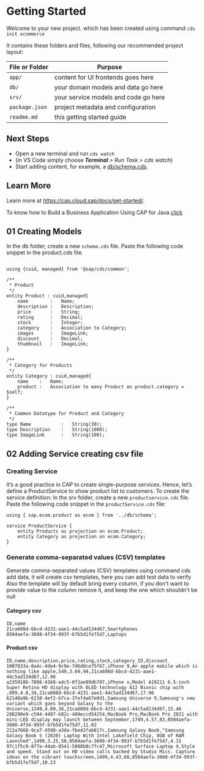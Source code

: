 # Getting Started

Welcome to your new project. which has been created using command `cds init ecommerce`

It contains these folders and files, following our recommended project layout:

File or Folder | Purpose
---------|----------
`app/` | content for UI frontends goes here
`db/` | your domain models and data go here
`srv/` | your service models and code go here
`package.json` | project metadata and configuration
`readme.md` | this getting started guide


## Next Steps

- Open a new terminal and run `cds watch`
- (in VS Code simply choose _**Terminal** > Run Task > cds watch_)
- Start adding content, for example, a [db/schema.cds](db/schema.cds).


## Learn More

Learn more at https://cap.cloud.sap/docs/get-started/.

To know how to Build a Business Application Using CAP for Java [click](https://developers.sap.com/mission.cap-java-app.html)

## 01 Creating Models
In the db folder, create a new `schema.cds` file.
Paste the following code snippet in the product.cds file.

```namespace sap.ecom.product; 

using {cuid, managed} from '@sap/cds/common';

/**
 * Product 
 */
entity Product : cuid,managed{
    name        :   Name;
    description :   Description;
    price       :   String;
    rating      :   Decimal;
    stock       :   Integer;
    category    :   Association to Category;
    images      :   ImageLink;
    discount    :   Decimal;
    thumbnail   :   ImageLink;
}

/**
 * Category for Products
 */
entity Category : cuid,managed{
    name    :   Name;
    product :   Association to many Product on product.category = $self;
}

/**
 * Common Datatype for Product and Category
 */
type Name           :   String(30);
type Description    :   String(1000);
type ImageLink      :   String(100);
```

## 02 Adding Service creating csv file
### Creating Service
It’s a good practice in CAP to create single-purpose services. Hence, let’s define a ProductService to show product list to customers.
To create the service definition:
In the srv folder, create a new `productservice.cds` file. Paste the following code snippet in the `productService.cds` file:
```
using { sap.ecom.product as ecom } from '../db/schema';

service ProductService { 
    entity Products as projection on ecom.Product;
    entity Category as projection on ecom.Category;
}
```

### Generate comma-separated values (CSV) templates
Generate comma-separated values (CSV) templates using command cds add data, it will create csv templates, here you can add test data to verify
Also the template will by default bring every column, if you don't want to provide value to the column remove it, and keep the one which shouldn't be null

#### Category csv
```
ID,name
21ca608d-6bcd-4231-aae1-44c5ad134d67,Smartphones
0584aefa-3608-4f34-993f-b7b5d1fe75d7,Laptops
```
#### Product csv
```
ID,name,description,price,rating,stock,category_ID,discount
1007033a-8a4c-4de4-9c9e-7d6d8ce75f67,iPhone 9,An apple mobile which is nothing like apple,549,3.69,94,21ca608d-6bcd-4231-aae1-44c5ad134d67,12.96
a2359186-7806-4168-a4c5-0f2ae99db707,iPhone x,Model A19211 6.5-inch Super Retina HD display with OLED technology A12 Bionic chip with ,899,4.0,34,21ca608d-6bcd-4231-aae1-44c5ad134d67,17.96
62148a9b-6238-4ef2-b7ca-3fef4a67e0d1,Samsung Universe 9,Samsung's new variant which goes beyond Galaxy to the Universe,1249,4.09,36,21ca608d-6bcd-4231-aae1-44c5ad134d67,15.46
280290e9-c594-4487-b82c-409eccd54254,MacBook Pro,MacBook Pro 2021 with mini-LED display may launch between September,1749,4.57,83,0584aefa-3608-4f34-993f-b7b5d1fe75d7,11.02
212a7668-9ca7-4598-a3da-fbe42fab817c,Samsung Galaxy Book,"Samsung Galaxy Book S (2020) Laptop With Intel Lakefield Chip, 8GB of RAM Launched",1499,3.25,50,0584aefa-3608-4f34-993f-b7b5d1fe75d7,4.15
97c1f5c9-8f7a-44ab-8541-5088b8c7fc47,Microsoft Surface Laptop 4,Style and speed. Stand out on HD video calls backed by Studio Mics. Capture ideas on the vibrant touchscreen,1499,4.43,68,0584aefa-3608-4f34-993f-b7b5d1fe75d7,10.23
```